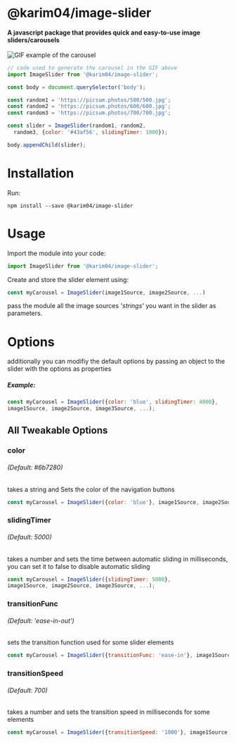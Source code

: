 # @karim04/image-slider
<b>A javascript package that provides quick and easy-to-use image sliders/carousels</b> <br> <br>
![GIF example of the carousel](https://live.staticflickr.com/65535/52185926287_664075e2d3_o.gif "GIF example of th carousel with edited color and slidingTimer options") <br>

```javascript
// code used to generate the carousel in the GIF above
import ImageSlider from '@karim04/image-slider';

const body = document.querySelector('body');

const random1 = 'https://picsum.photos/500/500.jpg';
const random2 = 'https://picsum.photos/600/600.jpg';
const random3 = 'https://picsum.photos/700/700.jpg';

const slider = ImageSlider(random1, random2,
  random3, {color: '#43af56', slidingTimer: 1000});

body.appendChild(slider);
```


# Installation
Run:
```
npm install --save @karim04/image-slider
```
# Usage
Import the module into your code:

```javascript
import ImageSlider from '@karim04/image-slider';
```

Create and store the slider element using:

```javascript
const myCarousel = ImageSlider(image1Source, image2Source, ...)
```

pass the module all the image sources <em>'strings'</em> you want in the slider as parameters.
# Options
additionally you can modifiy the default options by passing an object to the slider with the options as properties <br>
##### Example:

```javascript
const myCarousel = ImageSlider({color: 'blue', slidingTimer: 4000},
image1Source, image2Source, image3Source, ...);
```
## All Tweakable Options
### color
###### (Default: #6b7280)
takes a string and Sets the color of the navigation buttons

```javascript
const myCarousel = ImageSlider({color: 'blue'}, image1Source, image2Source, image3Source, ...);
```

### slidingTimer
###### (Default: 5000)
takes a number and sets the time between automatic sliding in milliseconds, you can set it to false to disable automatic sliding

```javascript
const myCarousel = ImageSlider({slidingTimer: 5000},
image1Source, image2Source, image3Source, ...);
```

### transitionFunc
###### (Default: 'ease-in-out')
sets the transition function used for some slider elements

```javascript
const myCarousel = ImageSlider({transitionFunc: 'ease-in'}, image1Source, ...)
```
### transitionSpeed
###### (Default: 700)
takes a number and sets the transition speed in milliseconds for some elements

```javascript
const myCarousel = ImageSlider({transitionSpeed: '1000'}, image1Source, ...)
```
